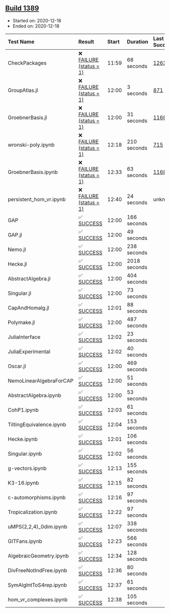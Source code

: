 ## [Build 1389](https://oscarci.mathematik.uni-kl.de/job/oscar-stable/1389/)

* Started on: 2020-12-18
* Ended on: 2020-12-18

| Test Name    | Result | Start | Duration | Last Success | First Failure |
|:-------------|:-------|:------|:---------|:-------------|:--------------|
| CheckPackages | ❌ [FAILURE (status = 1)](https://oscarci.mathematik.uni-kl.de/job/oscar-stable/1389/artifact/logs/build-1389/CheckPackages.log) | 11:59 | 68 seconds | [1263](https://oscarci.mathematik.uni-kl.de/job/oscar-stable/1263/) | [1264](https://oscarci.mathematik.uni-kl.de/job/oscar-stable/1264/) |
| GroupAtlas.jl | ❌ [FAILURE (status = 1)](https://oscarci.mathematik.uni-kl.de/job/oscar-stable/1389/artifact/logs/build-1389/GroupAtlas.jl.log) | 12:00 | 3 seconds | [871](https://oscarci.mathematik.uni-kl.de/job/oscar-stable/871/) | [872](https://oscarci.mathematik.uni-kl.de/job/oscar-stable/872/) |
| GroebnerBasis.jl | ❌ [FAILURE (status = 1)](https://oscarci.mathematik.uni-kl.de/job/oscar-stable/1389/artifact/logs/build-1389/GroebnerBasis.jl.log) | 12:00 | 31 seconds | [1168](https://oscarci.mathematik.uni-kl.de/job/oscar-stable/1168/) | [1169](https://oscarci.mathematik.uni-kl.de/job/oscar-stable/1169/) |
| wronski-poly.ipynb | ❌ [FAILURE (status = 1)](https://oscarci.mathematik.uni-kl.de/job/oscar-stable/1389/artifact/logs/build-1389/wronski-poly.ipynb.log) | 12:18 | 210 seconds | [715](https://oscarci.mathematik.uni-kl.de/job/oscar-stable/715/) | [716](https://oscarci.mathematik.uni-kl.de/job/oscar-stable/716/) |
| GroebnerBasis.ipynb | ❌ [FAILURE (status = 1)](https://oscarci.mathematik.uni-kl.de/job/oscar-stable/1389/artifact/logs/build-1389/GroebnerBasis.ipynb.log) | 12:33 | 63 seconds | [1168](https://oscarci.mathematik.uni-kl.de/job/oscar-stable/1168/) | [1169](https://oscarci.mathematik.uni-kl.de/job/oscar-stable/1169/) |
| persistent_hom_vr.ipynb | ❌ [FAILURE (status = 1)](https://oscarci.mathematik.uni-kl.de/job/oscar-stable/1389/artifact/logs/build-1389/persistent_hom_vr.ipynb.log) | 12:40 | 24 seconds | unknown | unknown |
| GAP | ✅ [SUCCESS](https://oscarci.mathematik.uni-kl.de/job/oscar-stable/1389/artifact/logs/build-1389/GAP.log) | 12:00 | 166 seconds |  |  |
| GAP.jl | ✅ [SUCCESS](https://oscarci.mathematik.uni-kl.de/job/oscar-stable/1389/artifact/logs/build-1389/GAP.jl.log) | 12:00 | 49 seconds |  |  |
| Nemo.jl | ✅ [SUCCESS](https://oscarci.mathematik.uni-kl.de/job/oscar-stable/1389/artifact/logs/build-1389/Nemo.jl.log) | 12:00 | 238 seconds |  |  |
| Hecke.jl | ✅ [SUCCESS](https://oscarci.mathematik.uni-kl.de/job/oscar-stable/1389/artifact/logs/build-1389/Hecke.jl.log) | 12:00 | 2018 seconds |  |  |
| AbstractAlgebra.jl | ✅ [SUCCESS](https://oscarci.mathematik.uni-kl.de/job/oscar-stable/1389/artifact/logs/build-1389/AbstractAlgebra.jl.log) | 12:00 | 404 seconds |  |  |
| Singular.jl | ✅ [SUCCESS](https://oscarci.mathematik.uni-kl.de/job/oscar-stable/1389/artifact/logs/build-1389/Singular.jl.log) | 12:00 | 73 seconds |  |  |
| CapAndHomalg.jl | ✅ [SUCCESS](https://oscarci.mathematik.uni-kl.de/job/oscar-stable/1389/artifact/logs/build-1389/CapAndHomalg.jl.log) | 12:01 | 88 seconds |  |  |
| Polymake.jl | ✅ [SUCCESS](https://oscarci.mathematik.uni-kl.de/job/oscar-stable/1389/artifact/logs/build-1389/Polymake.jl.log) | 12:00 | 487 seconds |  |  |
| JuliaInterface | ✅ [SUCCESS](https://oscarci.mathematik.uni-kl.de/job/oscar-stable/1389/artifact/logs/build-1389/JuliaInterface.log) | 12:02 | 23 seconds |  |  |
| JuliaExperimental | ✅ [SUCCESS](https://oscarci.mathematik.uni-kl.de/job/oscar-stable/1389/artifact/logs/build-1389/JuliaExperimental.log) | 12:02 | 40 seconds |  |  |
| Oscar.jl | ✅ [SUCCESS](https://oscarci.mathematik.uni-kl.de/job/oscar-stable/1389/artifact/logs/build-1389/Oscar.jl.log) | 12:00 | 469 seconds |  |  |
| NemoLinearAlgebraForCAP | ✅ [SUCCESS](https://oscarci.mathematik.uni-kl.de/job/oscar-stable/1389/artifact/logs/build-1389/NemoLinearAlgebraForCAP.log) | 12:00 | 51 seconds |  |  |
| AbstractAlgebra.ipynb | ✅ [SUCCESS](https://oscarci.mathematik.uni-kl.de/job/oscar-stable/1389/artifact/logs/build-1389/AbstractAlgebra.ipynb.log) | 12:00 | 53 seconds |  |  |
| CohP1.ipynb | ✅ [SUCCESS](https://oscarci.mathematik.uni-kl.de/job/oscar-stable/1389/artifact/logs/build-1389/CohP1.ipynb.log) | 12:03 | 61 seconds |  |  |
| TiltingEquivalence.ipynb | ✅ [SUCCESS](https://oscarci.mathematik.uni-kl.de/job/oscar-stable/1389/artifact/logs/build-1389/TiltingEquivalence.ipynb.log) | 12:04 | 153 seconds |  |  |
| Hecke.ipynb | ✅ [SUCCESS](https://oscarci.mathematik.uni-kl.de/job/oscar-stable/1389/artifact/logs/build-1389/Hecke.ipynb.log) | 12:01 | 106 seconds |  |  |
| Singular.ipynb | ✅ [SUCCESS](https://oscarci.mathematik.uni-kl.de/job/oscar-stable/1389/artifact/logs/build-1389/Singular.ipynb.log) | 12:02 | 56 seconds |  |  |
| g-vectors.ipynb | ✅ [SUCCESS](https://oscarci.mathematik.uni-kl.de/job/oscar-stable/1389/artifact/logs/build-1389/g-vectors.ipynb.log) | 12:13 | 155 seconds |  |  |
| K3-16.ipynb | ✅ [SUCCESS](https://oscarci.mathematik.uni-kl.de/job/oscar-stable/1389/artifact/logs/build-1389/K3-16.ipynb.log) | 12:15 | 82 seconds |  |  |
| c-automorphisms.ipynb | ✅ [SUCCESS](https://oscarci.mathematik.uni-kl.de/job/oscar-stable/1389/artifact/logs/build-1389/c-automorphisms.ipynb.log) | 12:16 | 97 seconds |  |  |
| Tropicalization.ipynb | ✅ [SUCCESS](https://oscarci.mathematik.uni-kl.de/job/oscar-stable/1389/artifact/logs/build-1389/Tropicalization.ipynb.log) | 12:22 | 97 seconds |  |  |
| uMPS(2,2,4)_0dim.ipynb | ✅ [SUCCESS](https://oscarci.mathematik.uni-kl.de/job/oscar-stable/1389/artifact/logs/build-1389/uMPS-2-2-4-_0dim.ipynb.log) | 12:07 | 338 seconds |  |  |
| GITFans.ipynb | ✅ [SUCCESS](https://oscarci.mathematik.uni-kl.de/job/oscar-stable/1389/artifact/logs/build-1389/GITFans.ipynb.log) | 12:23 | 566 seconds |  |  |
| AlgebraicGeometry.ipynb | ✅ [SUCCESS](https://oscarci.mathematik.uni-kl.de/job/oscar-stable/1389/artifact/logs/build-1389/AlgebraicGeometry.ipynb.log) | 12:34 | 128 seconds |  |  |
| DivFreeNotIndFree.ipynb | ✅ [SUCCESS](https://oscarci.mathematik.uni-kl.de/job/oscar-stable/1389/artifact/logs/build-1389/DivFreeNotIndFree.ipynb.log) | 12:36 | 80 seconds |  |  |
| SymAlgIntToS4rep.ipynb | ✅ [SUCCESS](https://oscarci.mathematik.uni-kl.de/job/oscar-stable/1389/artifact/logs/build-1389/SymAlgIntToS4rep.ipynb.log) | 12:37 | 61 seconds |  |  |
| hom_vr_complexes.ipynb | ✅ [SUCCESS](https://oscarci.mathematik.uni-kl.de/job/oscar-stable/1389/artifact/logs/build-1389/hom_vr_complexes.ipynb.log) | 12:38 | 105 seconds |  |  |
